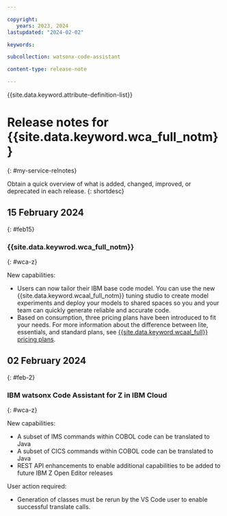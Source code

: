 ```yaml
---

copyright:
   years: 2023, 2024
lastupdated: "2024-02-02"

keywords:

subcollection: watsonx-code-assistant

content-type: release-note

---
```


{{site.data.keyword.attribute-definition-list}}

# Release notes for {{site.data.keyword.wca_full_notm}}
{: #my-service-relnotes}

Obtain a quick overview of what is added, changed, improved, or deprecated in each release.
{: shortdesc}

## 15 February 2024
{: #feb15}

### {{site.data.keywrod.wca_full_notm}}
{: #wca-z}

New capabilities:

* Users can now tailor their IBM base code model. You can use the new {{site.data.keyword.wcaal_full_notm}} tuning studio to create model experiments and deploy your models to shared spaces so you and your team can quickly generate reliable and accurate code.
* Based on consumption, three pricing plans have been introduced to fit your needs. For more information about the difference between lite, essentials, and standard plans, see [{{site.data.keyword.wcaal_full}} pricing plans](./ansible-pricing.md).

## 02 February 2024
{: #feb-2}

### IBM watsonx Code Assistant for Z in IBM Cloud
{: #wca-z}

New capabilities:

* A subset of IMS commands within COBOL code can be translated to Java
* A subset of CICS commands within COBOL code can be translated to Java
* REST API enhancements to enable additional capabilities to be added to future IBM Z Open Editor releases

User action required:

* Generation of classes must be rerun by the VS Code user to enable successful translate calls.
